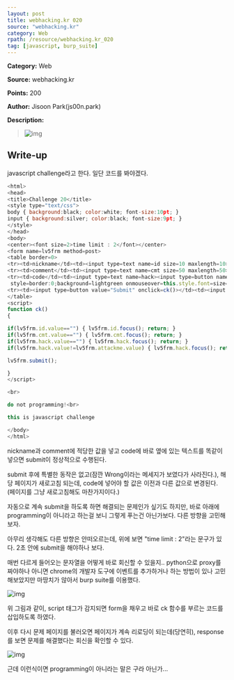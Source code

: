 ```yaml
---
layout: post
title: webhacking.kr 020
source: "webhacking.kr"
category: Web
rpath: /resource/webhacking.kr_020
tag: [javascript, burp_suite] 
---
```


**Category:** Web

**Source:** webhacking.kr

**Points:** 200

**Author:** Jisoon Park(js00n.park)

**Description:** 

>![img]({{page.rpath|prepend:site.baseurl}}/prob.png)

## Write-up

javascript challenge라고 한다. 일단 코드를 봐야겠다.

```javascript
<html>
<head>
<title>Challenge 20</title>
<style type="text/css">
body { background:black; color:white; font-size:10pt; }
input { background:silver; color:black; font-size:9pt; }
</style>
</head>
<body>
<center><font size=2>time limit : 2</font></center>
<form name=lv5frm method=post>
<table border=0>
<tr><td>nickname</td><td><input type=text name=id size=10 maxlength=10></td></tr>
<tr><td>comment</td><td><input type=text name=cmt size=50 maxlength=50></td></tr>
<tr><td>code</td><td><input type=text name=hack><input type=button name=attackme value="fhyjznwusm"
 style=border:0;background=lightgreen onmouseover=this.style.font=size=30 onmouseout=this.style.font=size=15></td></tr>
<tr><td><input type=button value="Submit" onclick=ck()></td><td><input type=reset></td></tr>
</table>
<script>
function ck()
{

if(lv5frm.id.value=="") { lv5frm.id.focus(); return; }
if(lv5frm.cmt.value=="") { lv5frm.cmt.focus(); return; }
if(lv5frm.hack.value=="") { lv5frm.hack.focus(); return; }
if(lv5frm.hack.value!=lv5frm.attackme.value) { lv5frm.hack.focus(); return; }

lv5frm.submit();

}
</script>

<br>

do not programming!<br>

this is javascript challenge

</body>
</html>
```

nickname과 comment에 적당한 값을 넣고 code에 바로 옆에 있는 텍스트를 똑같이 넣으면 submit이 정상적으로 수행된다.

submit 후에 특별한 동작은 없고(잠깐 Wrong이라는 메세지가 보였다가 사라진다.), 해당 페이지가 새로고침 되는데, code에 넣어야 할 값은 이전과 다른 값으로 변경된다. (페이지를 그냥 새로고침해도 마찬가지이다.)

자동으로 계속 submit을 하도록 하면 해결되는 문제인가 싶기도 하지만, 바로 아래에 programming이 아니라고 하는걸 보니 그렇게 푸는건 아닌가보다. 다른 방향을 고민해 보자.

아무리 생각해도 다른 방향은 안떠오르는데, 위에 보면 "time limit : 2"라는 문구가 있다. 2초 안에 submit을 해야하나 보다.

매번 다르게 들어오는 문자열을 어떻게 바로 회신할 수 있을지.. python으로 proxy를 짜야하나 아니면 chrome의 개발자 도구에 이벤트를 추가하거나 하는 방법이 있나 고민해보았지만 마땅치가 않아서 burp suite를 이용했다.

![img]({{page.rpath|prepend:site.baseurl}}/script.png)

위 그림과 같이, script 태그가 감지되면 form을 채우고 바로 ck 함수를 부르는 코드를 삽입하도록 하였다.

이후 다시 문제 페이지를 불러오면 페이지가 계속 리로딩이 되는데(당연히), response를 보면 문제를 해결했다는 회신을 확인할 수 있다.

![img]({{page.rpath|prepend:site.baseurl}}/flag.png)

근데 이런식이면 programming이 아니라는 말은 구라 아닌가...
